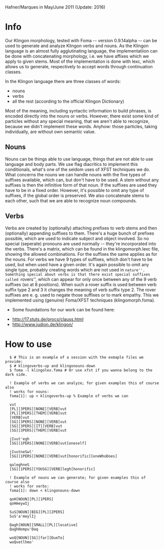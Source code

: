 Hafner/Marques in May/June 2011 (Update: 2016)

# Info

Our Klingon morphology, tested with Foma -- version 0.9.14alpha -- can be used 
to generate and analyze Klingon verbs and nouns. As the Klingon language is an 
almost fully agglutinating language, the implementatiion can be done with
concatenating morphology, i.e. we have affixes which we apply to given stems.
Most of the implementation is done with lexc, which allows us to generate,
respectively to accept words through continuation classes.

In the Klingon language there are three classes of words: 

* nouns
* verbs
* all the rest (according to the official Klingon Dictionary)

Most of the meaning, including syntactic information to build phrases, is 
encoded directly into the nouns or verbs. However, there exist some kind of 
particles without any special meaning, that we aren't able to recognize, 
because we didn't implement these words. Anyhow: those particles, taking 
individually, are without own semantic value.

## Nouns
Nouns can be things able to use language, things that are not able to use language
and body parts. We use flag diacritics to implement this conditionals, what's one
of the seldom uses of XFST techniques we do.
What concerns the nouns we can handle nouns with the five types of suffixes available,
which can, but don't have to be used. A stem without any suffixes is then the
infinitive form of that noun. If the suffixes are used they have to be in a fixed
order. However, it's possible to omit any type of suffixes, if the global order
is preserved. We also concatenate stems to each other, such that we are able
to recognize noun compounds.

## Verbs
Verbs are created by (optionally) attaching prefixes to verb stems and then
(optionally) appending suffixes to them. There's a huge bunch of prefixes
possible, which are used to indicate subject and object involved. So
no special (seperate) pronouns are used normally -- they're incorporated
into the verbs. There's a matrix, which can be found in the klingomorph.lexc
file, showing the allowed combinations. For the suffixes the same applies
as for the nouns. For verbs we have 9 types of suffixes, which don't have to
be used, but when used have a given order. It's again possible to omit any
single type, probably creating words which are not used in ``nature''. Something
special about verbs is that there exist special suffixes called ``rovers'', which
can appear for only once between any of the 9 verb suffixes (so at 8 positions).
When such a rover suffix is used between verb suffix type 2 and 3 it changes the
meaning of verb suffix type 2. The rover suffixes are e. g. used to negate those 
suffixes or to mark empathy. This we implemented using (genuine) Foma/XFST
techniques (klingomorph.foma).

- Some foundations for our work can be found here:
* http://17.stuts.de/procs/clauss.html
* http://www.judion.de/klingon/

# How to use

      $ # This is an example of a session with the exmaple files we provide:
      $ # klingoverbs-up and klingonouns-down
      $ foma -l klingolex.foma # Or use xfst if you wanna belong to the dark side.
      
      ! Example of verbs we can analyze; for given examples this of course also
      ! works for nouns:
      foma[1]: up < klingoverbs-up % Example of verbs we can 
      
      vut
      [PL][3PERS][NONE][VERB]vut
      [PL][3PERS][THEM][VERB]vut
      [VERB]vut
      [SG][3PERS][NONE][VERB]vut
      [SG][3PERS][IT][VERB]vut
      [SG][3PERS][THEM][VERB]vut
      
      jIvut'egh
      [SG][1PERS][NONE][VERB]vut[oneself]
      
      jIvutneSwl'
      [SG][1PERS][NONE][VERB]vut[honorific][oneWhoDoes]
      
      qaleghneS
      [SG][1PERS][YOUSG][VERB]legh[honorific]
      
      ! Example of nouns we can generate; for given examples this of course also
      ! works for verbs:
      foma[1]: down < klingonouns-down 
      
      qoH[NOUN][PL][1PERS]
      qoHmeywIj
      
      SuS[NOUN][BIG][PL][2PERS]
      SuS'a'meylIj
      
      Qagh[NOUN][SMALL][PL][locative]
      QaghHompu'Daq
      
      woQ[NOUN][SG][far][DueTo]
      woQvetlhmo'
